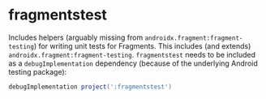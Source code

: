 # fragmentstest

Includes helpers (arguably missing from `androidx.fragment:fragment-testing`) for writing unit tests for Fragments. This includes (and extends) `androidx.fragment:fragment-testing`. `fragmentstest` needs to be included as a `debugImplementation` dependency (because of the underlying Android testing package):

```gradle
debugImplementation project(':fragmentstest')
```

